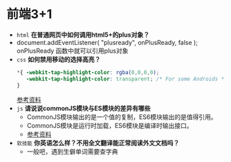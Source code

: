 # 前端3+1
- `html` **在普通网页中如何调用html5+的plus对象？**
 - document.addEventListener( "plusready", onPlusReady, false ); onPlusReady 函数中就可以引用plus对象
- `css`   **如何禁用移动的选择高亮？**
    ```css
    *{ -webkit-tap-highlight-color: rgba(0,0,0,0);
       -webkit-tap-highlight-color: transparent; /* For some Androids */ 
    }
    ```
    [参考资料](https://www.cnblogs.com/xutongbao/p/9924823.html)
- `js`    **请说说commonJS模块与ES模块的差异有哪些**
   - CommonJS模块输出的是一个值的复制，ES6模块输出的是值得引用。
   - CommonJS模块是运行时加载，ES6模块是编译时输出接口。
   - [参考资料](https://blog.csdn.net/qq_41805715/article/details/84969341)
- `软技能` **你英语怎么样？不用全文翻译能正常阅读外文文档吗？**
   - 一般吧，遇到生僻单词需要查字典
